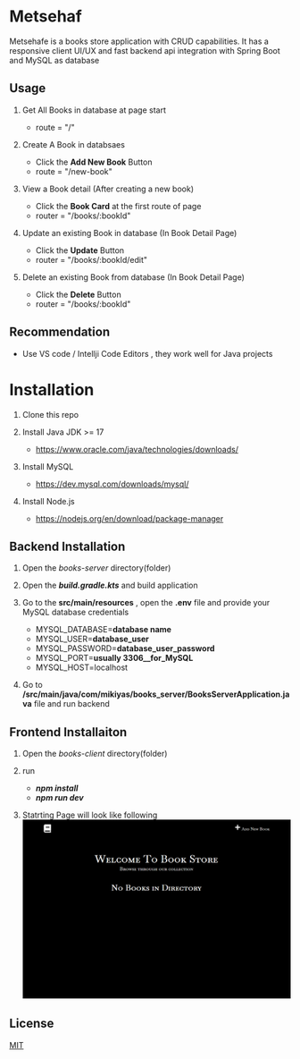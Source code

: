 #  Metsehaf
Metsehafe is a books store application with CRUD capabilities. It has a responsive client  UI/UX and fast backend api integration with Spring Boot and MySQL as database
## Usage
1. Get All Books in database at page start 
    - route = "/"
2. Create A Book in databsaes
    - Click the **__Add New Book__** Button
    - route = "/new-book"
3. View a Book detail (After creating a new book)
    - Click the **__Book Card__** at the first route of page
    - router = "/books/:bookId"
4. Update an existing Book in database (In Book Detail Page)
    - Click the **__Update__** Button
    - router = "/books/:bookId/edit"

5. Delete an existing Book from database (In Book Detail Page)
    - Click the **__Delete__** Button
    - router = "/books/:bookId"


## Recommendation
- Use VS code / Intellji Code Editors , they work well for Java projects
# Installation
1. Clone this repo
2. Install Java JDK >= 17
    - https://www.oracle.com/java/technologies/downloads/
3. Install MySQL
    - https://dev.mysql.com/downloads/mysql/

4. Install Node.js
    - https://nodejs.org/en/download/package-manager

## Backend Installation 
1. Open the _books-server_ directory(folder)
2. Open the **_build.gradle.kts_** and build application
3. Go to the **__src/main/resources__** , open the **.env** file and provide your MySQL database credentials
    - MYSQL_DATABASE=__database name__
    - MYSQL_USER=__database_user__
    - MYSQL_PASSWORD=__database_user_password__
    - MYSQL_PORT=__usually 3306__for_MySQL__
    - MYSQL_HOST=localhost

    
4. Go to **/src/main/java/com/mikiyas/books_server/BooksServerApplication.java** file and run backend

## Frontend Installaiton
1. Open the _books-client_ directory(folder)
2. run
    - **_npm install_**
    - **_npm run dev_**
    
3. Statrting Page will look like following
![The Startging Page of Application](/books-client/src/assets/client-starting-page.png)
## License

[MIT](https://choosealicense.com/licenses/mit/)

